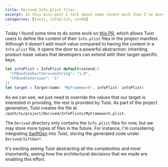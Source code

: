 ```yaml
---
title: Derived Info.plist files
excerpt: In this mini-post I talk about some recent work that I've done in Tuist to support defining Info.plist files in the manifest file.
categories: [tuist, infoplist, xcode]
---
```


Today I found some time to do some work on [this PR](https://github.com/tuist/tuist/pull/380),
which allows Tuist users to define the content of their `Info.plist` files in the project manifest.
Although it doesn't add much value compared to having the content in a `Info.plist` file,
it opens the door to a powerful abstraction:
inheriting product-base values that developers can extend with their target-specific keys.

```swift
let infoPlist = InfoPlist.default(extend:[
  "CFBundleShortVersionString": "1.0",
  "CFBundleVersion": "1"
])
let target = Target(name: "MyFramework", infoPlist: infoPlist)
```

As we can see,
we just need to override the values that our target is interested in providing,
the rest is provided by Tuist.
As part of the project generation,
Tuist creates the file at `/path/to/project/Derived/InfoPlists/MyFramework.plist`.

The `Derived` directory only contains the `Info.plist` files for now,
but we may store more types of files in the future.
For instance,
I'm considering integrating [SwiftGen](https://github.com/SwiftGen/SwiftGen) into Tuist,
storing the generated code under `Derived/SiftGen*`.

It's exciting seeing Tuist abstracting all the complexities and most importantly,
seeing how the architectural decisions that we made are enabling this effort.
